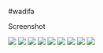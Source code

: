 #wadifa

Screenshot

<img src='https://s13.postimg.cc/42qxicizr/image.png'>

<img src='https://s12.postimg.cc/77lktnbd9/image.png'>

<img src='https://s15.postimg.cc/f7h8208pn/image.png'>

<img src='https://s17.postimg.cc/5iz6lcm0v/image.png'>

<img src='https://s12.postimg.cc/3oi79e3fh/image.png'>

<img src='https://s16.postimg.cc/dl9p75vsl/image.png'>

<img src='https://s18.postimg.cc/yqostazbd/image.png'>

<img src='https://s13.postimg.cc/3rakdgtxj/image.png'>

<img src='https://s18.postimg.cc/4g40ahch5/image.png'>
